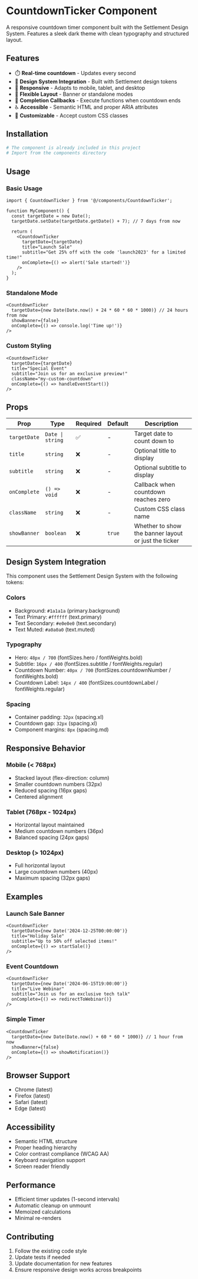 # CountdownTicker Component

A responsive countdown timer component built with the Settlement Design System. Features a sleek dark theme with clean typography and structured layout.

## Features

- ⏱️ **Real-time countdown** - Updates every second
- 🎨 **Design System Integration** - Built with Settlement design tokens
- 📱 **Responsive** - Adapts to mobile, tablet, and desktop
- 🎯 **Flexible Layout** - Banner or standalone modes
- 🎪 **Completion Callbacks** - Execute functions when countdown ends
- ♿ **Accessible** - Semantic HTML and proper ARIA attributes
- 🎨 **Customizable** - Accept custom CSS classes

## Installation

```bash
# The component is already included in this project
# Import from the components directory
```

## Usage

### Basic Usage

```tsx
import { CountdownTicker } from '@/components/CountdownTicker';

function MyComponent() {
  const targetDate = new Date();
  targetDate.setDate(targetDate.getDate() + 7); // 7 days from now

  return (
    <CountdownTicker
      targetDate={targetDate}
      title="Launch Sale"
      subtitle="Get 25% off with the code 'launch2023' for a limited time!"
      onComplete={() => alert('Sale started!')}
    />
  );
}
```

### Standalone Mode

```tsx
<CountdownTicker
  targetDate={new Date(Date.now() + 24 * 60 * 60 * 1000)} // 24 hours from now
  showBanner={false}
  onComplete={() => console.log('Time up!')}
/>
```

### Custom Styling

```tsx
<CountdownTicker
  targetDate={targetDate}
  title="Special Event"
  subtitle="Join us for an exclusive preview!"
  className="my-custom-countdown"
  onComplete={() => handleEventStart()}
/>
```

## Props

| Prop | Type | Required | Default | Description |
|------|------|----------|---------|-------------|
| `targetDate` | `Date \| string` | ✅ | - | Target date to count down to |
| `title` | `string` | ❌ | - | Optional title to display |
| `subtitle` | `string` | ❌ | - | Optional subtitle to display |
| `onComplete` | `() => void` | ❌ | - | Callback when countdown reaches zero |
| `className` | `string` | ❌ | - | Custom CSS class name |
| `showBanner` | `boolean` | ❌ | `true` | Whether to show the banner layout or just the ticker |

## Design System Integration

This component uses the Settlement Design System with the following tokens:

### Colors
- Background: `#1a1a1a` (primary.background)
- Text Primary: `#ffffff` (text.primary)
- Text Secondary: `#e0e0e0` (text.secondary)
- Text Muted: `#a0a0a0` (text.muted)

### Typography
- Hero: `48px / 700` (fontSizes.hero / fontWeights.bold)
- Subtitle: `16px / 400` (fontSizes.subtitle / fontWeights.regular)
- Countdown Number: `40px / 700` (fontSizes.countdownNumber / fontWeights.bold)
- Countdown Label: `14px / 400` (fontSizes.countdownLabel / fontWeights.regular)

### Spacing
- Container padding: `32px` (spacing.xl)
- Countdown gap: `32px` (spacing.xl)
- Component margins: `8px` (spacing.md)

## Responsive Behavior

### Mobile (< 768px)
- Stacked layout (flex-direction: column)
- Smaller countdown numbers (32px)
- Reduced spacing (16px gaps)
- Centered alignment

### Tablet (768px - 1024px)
- Horizontal layout maintained
- Medium countdown numbers (36px)
- Balanced spacing (24px gaps)

### Desktop (> 1024px)
- Full horizontal layout
- Large countdown numbers (40px)
- Maximum spacing (32px gaps)

## Examples

### Launch Sale Banner
```tsx
<CountdownTicker
  targetDate={new Date('2024-12-25T00:00:00')}
  title="Holiday Sale"
  subtitle="Up to 50% off selected items!"
  onComplete={() => startSale()}
/>
```

### Event Countdown
```tsx
<CountdownTicker
  targetDate={new Date('2024-06-15T19:00:00')}
  title="Live Webinar"
  subtitle="Join us for an exclusive tech talk"
  onComplete={() => redirectToWebinar()}
/>
```

### Simple Timer
```tsx
<CountdownTicker
  targetDate={new Date(Date.now() + 60 * 60 * 1000)} // 1 hour from now
  showBanner={false}
  onComplete={() => showNotification()}
/>
```

## Browser Support

- Chrome (latest)
- Firefox (latest)
- Safari (latest)
- Edge (latest)

## Accessibility

- Semantic HTML structure
- Proper heading hierarchy
- Color contrast compliance (WCAG AA)
- Keyboard navigation support
- Screen reader friendly

## Performance

- Efficient timer updates (1-second intervals)
- Automatic cleanup on unmount
- Memoized calculations
- Minimal re-renders

## Contributing

1. Follow the existing code style
2. Update tests if needed
3. Update documentation for new features
4. Ensure responsive design works across breakpoints 